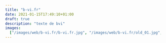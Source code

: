 ```yaml
---
title: "b-vi.fr"
date: 2021-01-15T17:49:10+01:00
draft: true
description: "texte de bvi"
images:
  ["/images/web/b-vi.fr/b-vi.fr.jpg", "/images/web/b-vi.fr/old_01.jpg", "/images/web/b-vi.fr/old_02.jpg", "/images/web/b-vi.fr/old_03.jpg"]
---
```


